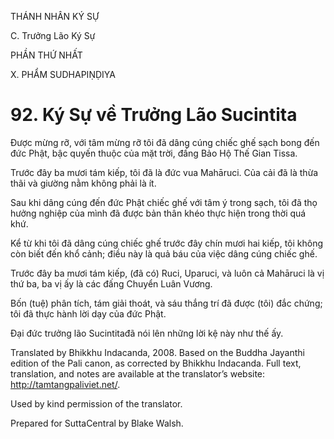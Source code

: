 THÁNH NHÂN KÝ SỰ

C. Trưởng Lão Ký Sự

PHẦN THỨ NHẤT

X. PHẨM SUDHAPIṆḌIYA

# 92\. Ký Sự về Trưởng Lão Sucintita

Được mừng rỡ, với tâm mừng rỡ tôi đã dâng cúng chiếc ghế sạch bong đến đức Phật, bậc quyến thuộc của mặt trời, đấng Bảo Hộ Thế Gian Tissa.

Trước đây ba mươi tám kiếp, tôi đã là đức vua Mahāruci. Của cải đã là thừa thãi và giường nằm không phải là ít.

Sau khi dâng cúng đến đức Phật chiếc ghế với tâm ý trong sạch, tôi đã thọ hưởng nghiệp của mình đã được bản thân khéo thực hiện trong thời quá khứ.

Kể từ khi tôi đã dâng cúng chiếc ghế trước đây chín mươi hai kiếp, tôi không còn biết đến khổ cảnh; điều này là quả báu của việc dâng cúng chiếc ghế.

Trước đây ba mươi tám kiếp, (đã có) Ruci, Uparuci, và luôn cả Mahāruci là vị thứ ba, ba vị ấy là các đấng Chuyển Luân Vương.

Bốn (tuệ) phân tích, tám giải thoát, và sáu thắng trí đã được (tôi) đắc chứng; tôi đã thực hành lời dạy của đức Phật.

Đại đức trưởng lão Sucintitađã nói lên những lời kệ này như thế ấy.

Translated by Bhikkhu Indacanda, 2008. Based on the Buddha Jayanthi edition of the Pali canon, as corrected by Bhikkhu Indacanda. Full text, translation, and notes are available at the translator’s website: http://tamtangpaliviet.net/.

Used by kind permission of the translator.

Prepared for SuttaCentral by Blake Walsh.